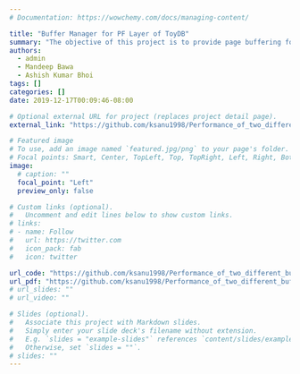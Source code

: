 ```yaml
---
# Documentation: https://wowchemy.com/docs/managing-content/

title: "Buffer Manager for PF Layer of ToyDB"
summary: "The objective of this project is to provide page buffering for the PF layer of ToyDB using two page-replacement strategies to be chosen for a file at the time of opening it: LRU and MRU. This project was done as a part of Databases and Information Systems Lab course at IIT Dharwad."
authors:
  - admin
  - Mandeep Bawa
  - Ashish Kumar Bhoi
tags: []
categories: []
date: 2019-12-17T00:09:46-08:00

# Optional external URL for project (replaces project detail page).
external_link: "https://github.com/ksanu1998/Performance_of_two_different_buffering_strategies_for_ToyDB"

# Featured image
# To use, add an image named `featured.jpg/png` to your page's folder.
# Focal points: Smart, Center, TopLeft, Top, TopRight, Left, Right, BottomLeft, Bottom, BottomRight.
image:
  # caption: ""
  focal_point: "Left"
  preview_only: false

# Custom links (optional).
#   Uncomment and edit lines below to show custom links.
# links:
# - name: Follow
#   url: https://twitter.com
#   icon_pack: fab
#   icon: twitter

url_code: "https://github.com/ksanu1998/Performance_of_two_different_buffering_strategies_for_ToyDB/tree/master/toyDB_working"
url_pdf: "https://github.com/ksanu1998/Performance_of_two_different_buffering_strategies_for_ToyDB/blob/master/Final%20Report.pdf"
# url_slides: ""
# url_video: ""

# Slides (optional).
#   Associate this project with Markdown slides.
#   Simply enter your slide deck's filename without extension.
#   E.g. `slides = "example-slides"` references `content/slides/example-slides.md`.
#   Otherwise, set `slides = ""`.
# slides: ""
---
```

